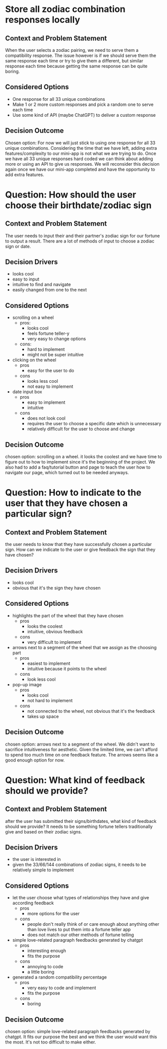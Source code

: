 # Store all zodiac combination responses locally

## Context and Problem Statement

When the user selects a zodiac pairing, we need to serve them a compatibility response. The issue however is if we should serve them the same response each time or try to give them a different, but similar response each time because getting the same response can be quite boring.

## Considered Options

- One response for all 33 unique combinations
- Make 1 or 2 more custom responses and pick a random one to serve each time
- Use some kind of API (maybe ChatGPT) to deliver a custom response

## Decision Outcome

Chosen option: For now we will just stick to using one response for all 33 unique combinations. Considering the time that we have left, adding extra features/complexity to our mini-app is not what we are trying to do. Once we have all 33 unique responses hard coded we can think about adding more or using an API to give us responses. We will reconsider this decision again once we have our mini-app completed and have the opportunity to add extra features.

# Question: How should the user choose their birthdate/zodiac sign

## Context and Problem Statement

The user needs to input their and their partner's zodiac sign for our fortune to output a result. There are a lot of methods of input to choose a zodiac sign or date.

## Decision Drivers

- looks cool
- easy to input
- intuitive to find and navigate
- easily changed from one to the next

## Considered Options

- scrolling on a wheel
  - pros:
    - looks cool
    - feels fortune teller-y
    - very easy to change options
  - cons:
    - hard to implement
    - might not be super intuitive
- clicking on the wheel
  - pros
    - easy for the user to do
  - cons
    - looks less cool
    - not easy to implement
- date input box
  - pros
    - easy to implement
    - intuitive
  - cons
    - does not look cool
    - requires the user to choose a specific date which is unnecessary
    - relatively difficult for the user to choose and change

## Decision Outcome

chosen option: scrolling on a wheel. it looks the coolest and we have time to figure out to how to implement since it's the beginning of the project. We also had to add a faq/tutorial button and page to teach the user how to navigate our page, which turned out to be needed anyways.

# Question: How to indicate to the user that they have chosen a particular sign?

## Context and Problem Statement

the user needs to know that they have successfully chosen a particular sign. How can we indicate to the user or give feedback the sign that they have chosen?

## Decision Drivers

- looks cool
- obvious that it's the sign they have chosen

## Considered Options

- highlights the part of the wheel that they have chosen
  - pros
    - looks the coolest
    - intuitive, obvious feedback
  - cons
    - very difficult to implement
- arrows next to a segment of the wheel that we assign as the choosing part
  - pros
    - easiest to implement
    - intuitive because it points to the wheel
  - cons
    - look less cool
- pop-up image
  - pros
    - looks cool
    - not hard to implement
  - cons
    - not connected to the wheel, not obvious that it's the feedback
    - takes up space

## Decision Outcome

chosen option: arrows next to a segment of the wheel. We didn't want to sacrifice intuitiveness for aesthetic. Given the limited time, we can't afford to spend too much time on one feedback feature. The arrows seems like a good enough option for now.

# Question: What kind of feedback should we provide?

## Context and Problem Statement

after the user has submitted their signs/birthdates, what kind of feedback should we provide? It needs to be something fortune tellers traditionally give and based on their zodiac signs.

## Decision Drivers

- the user is interested in
- given the 33/66/144 combinations of zodiac signs, it needs to be relatively simple to implement

## Considered Options

- let the user choose what types of relationships they have and give according feedback
  - pros
    - more options for the user
  - cons
    - people don't really think of or care enough about anything other than love lives to put them into a fortune teller app
    - does not match our other methods of fortune telling
- simple love-related paragraph feedbacks generated by chatgpt
  - pros
    - interesting enough
    - fits the purpose
  - cons
    - annoying to code
    - a little boring
- generated a random compatibility percentage
  - pros
    - very easy to code and implement
    - fits the purpose
  - cons
    - boring

## Decision Outcome

chosen option: simple love-related paragraph feedbacks generated by chatgpt. It fits our purpose the best and we think the user would want this the most. It's not too difficult to make either.
